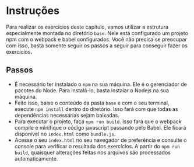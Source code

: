 # Instruções

Para realizar os exercícios deste capítulo, vamos utilizar a estrutura especialmente montada no diretório `base`. Nele está configurado um projeto npm com o webpack e babel configurados. Você não precisa se preocupar com isso, basta somente seguir os passos a seguir para conseguir fazer os exercícios.

## Passos
- É necessário ter instalado o `npm` na sua máquina. Ele é o gerenciador de pacotes do Node. Para instalá-lo, basta instalar o Nodejs na sua máquina.
- Feito isso, baixe o conteúdo da pasta `base` e com o seu terminal, execute `npm install` dentro do diretório. Isso fará com que todas as dependências necessárias sejam baixadas.
- Para executar o projeto, faça `npm run build`. Isso fará que o webpack compile e minifique o código javascript passando pelo Babel. Ele ficará disponível no `index.html` como `bundle.js`.
- Acesse o seu `index.html` no seu navegador de preferência e consulte o console para verificar o resultado dos exercícios. A partir do `npm run build`, quaisquer alterações feitas nos arquivos são processados automaticamente.